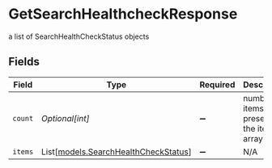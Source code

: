 # GetSearchHealthcheckResponse

a list of SearchHealthCheckStatus objects


## Fields

| Field                                                                        | Type                                                                         | Required                                                                     | Description                                                                  |
| ---------------------------------------------------------------------------- | ---------------------------------------------------------------------------- | ---------------------------------------------------------------------------- | ---------------------------------------------------------------------------- |
| `count`                                                                      | *Optional[int]*                                                              | :heavy_minus_sign:                                                           | number of items present in the items array                                   |
| `items`                                                                      | List[[models.SearchHealthCheckStatus](../models/searchhealthcheckstatus.md)] | :heavy_minus_sign:                                                           | N/A                                                                          |